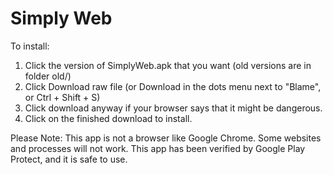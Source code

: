 # Simply Web
To install:
1. Click the version of SimplyWeb.apk that you want (old versions are in folder old/)
2. Click Download raw file (or Download in the dots menu next to "Blame", or Ctrl + Shift + S)
3. Click download anyway if your browser says that it might be dangerous.
4. Click on the finished download to install.

Please Note: This app is not a browser like Google Chrome. Some websites and processes will not work. This app has been verified by Google Play Protect, and it is safe to use. 
